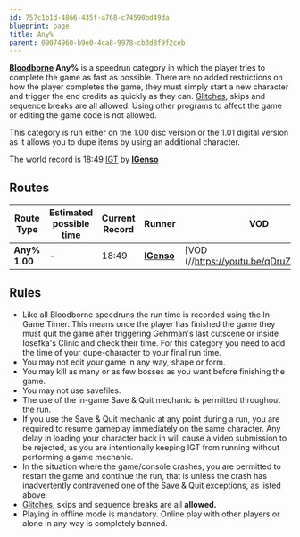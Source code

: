 ```yaml
---
id: 757c1b1d-4866-435f-a768-c74590bd49da
blueprint: page
title: Any%
parent: 09074960-b9e0-4ca8-9978-cb3d8f9f2ceb
---
```

**[Bloodborne](/bloodborne) Any%** is a speedrun category in which the player tries to complete the game as fast as possible. There are no added restrictions on how the player completes the game, they must simply start a new character and trigger the end credits as quickly as they can. [Glitches](/glitches), skips and sequence breaks are all allowed. Using other programs to affect the game or editing the game code is not allowed.

This category is run either on the 1.00 disc version or the 1.01 digital version as it allows you to dupe items by using an additional character.

The world record is 18:49 [IGT](/in-game-time) by **[lGenso](https://www.twitch.tv/lGenso)**

## Routes

| Route Type    | Estimated possible time | Current Record | Runner                                     | VOD                                                                                                                               |
| ------------- | ----------------------- | -------------- | ------------------------------------------ | --------------------------------------------------------------------------------------------------------------------------------- |
| **Any% 1.00** | -                       | 18:49          | **[lGenso](https://www.twitch.tv/lGenso)** | [VOD (//https://youtu.be/qDruZHXA4mU) |

## Rules

- Like all Bloodborne speedruns the run time is recorded using the In-Game Timer. This means once the player has finished the game they must quit the game after triggering Gehrman's last cutscene or inside Iosefka's Clinic and check their time. For this category you need to add the time of your dupe-character to your final run time.
- You may not edit your game in any way, shape or form.
- You may kill as many or as few bosses as you want before finishing the game.
- You may not use savefiles.
- The use of the in-game Save & Quit mechanic is permitted throughout the run.
- If you use the Save & Quit mechanic at any point during a run, you are required to resume gameplay immediately on the same character. Any delay in loading your character back in will cause a video submission to be rejected, as you are intentionally keeping IGT from running without performing a game mechanic.
- In the situation where the game/console crashes, you are permitted to restart the game and continue the run, that is unless the crash has inadvertently contravened one of the Save & Quit exceptions, as listed above.
- [Glitches](/glitches), skips and sequence breaks are all **allowed.**
- Playing in offline mode is mandatory. Online play with other players or alone in any way is completely banned.
